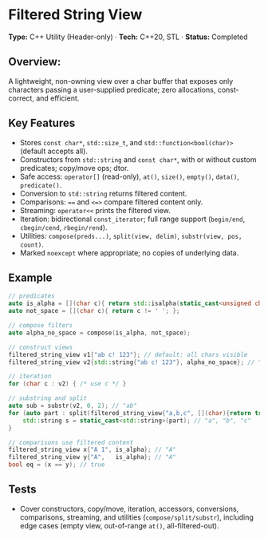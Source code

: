 # Filtered String View

**Type:** C++ Utility (Header-only) · **Tech:** C++20, STL · **Status:** Completed

## **Overview:**
A lightweight, non-owning view over a char buffer that exposes only characters passing a user-supplied predicate; zero allocations, const-correct, and efficient.

## **Key Features**

* Stores `const char*`, `std::size_t`, and `std::function<bool(char)>` (default accepts all).
* Constructors from `std::string` and `const char*`, with or without custom predicates; copy/move ops; dtor.
* Safe access: `operator[]` (read-only), `at()`, `size()`, `empty()`, `data()`, `predicate()`.
* Conversion to `std::string` returns filtered content.
* Comparisons: `==` and `<=>` compare filtered content only.
* Streaming: `operator<<` prints the filtered view.
* Iteration: bidirectional `const_iterator`; full range support (`begin/end`, `cbegin/cend`, `rbegin/rend`).
* Utilities: `compose(preds...)`, `split(view, delim)`, `substr(view, pos, count)`.
* Marked `noexcept` where appropriate; no copies of underlying data.

## **Example**

```cpp
// predicates
auto is_alpha = [](char c){ return std::isalpha(static_cast<unsigned char>(c)); };
auto not_space = [](char c){ return c != ' '; };

// compose filters
auto alpha_no_space = compose(is_alpha, not_space);

// construct views
filtered_string_view v1{"ab c! 123"}; // default: all chars visible
filtered_string_view v2{std::string{"ab c! 123"}, alpha_no_space}; // "abc"

// iteration
for (char c : v2) { /* use c */ }

// substring and split
auto sub = substr(v2, 0, 2); // "ab"
for (auto part : split(filtered_string_view{"a,b,c", [](char){return true;}}, ',')) {
    std::string s = static_cast<std::string>(part); // "a", "b", "c"
}

// comparisons use filtered content
filtered_string_view x{"A 1", is_alpha}; // "A"
filtered_string_view y{"A",   is_alpha}; // "A"
bool eq = (x == y); // true
```

## **Tests**

* Cover constructors, copy/move, iteration, accessors, conversions, comparisons, streaming, and utilities (`compose/split/substr`), including edge cases (empty view, out-of-range `at()`, all-filtered-out).
